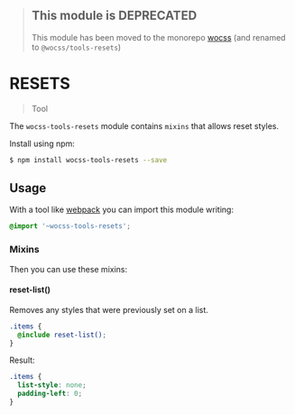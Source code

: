 > ## This module is DEPRECATED
> This module has been moved to the monorepo [wocss](https://github.com/wocss/wocss/tree/master/packages/tools.resets#readme) (and renamed to `@wocss/tools-resets`)

# RESETS

> Tool

The `wocss-tools-resets` module contains `mixins` that allows reset styles.

Install using npm:

```sh
$ npm install wocss-tools-resets --save
```

## Usage

With a tool like [webpack](https://webpack.github.io/) you can import this module writing:

```scss
@import '~wocss-tools-resets';
```

### Mixins

Then you can use these mixins:

#### reset-list()

Removes any styles that were previously set on a list.

```scss
.items {
  @include reset-list();
}
```

Result:

```css
.items {
  list-style: none;
  padding-left: 0;
}
```
